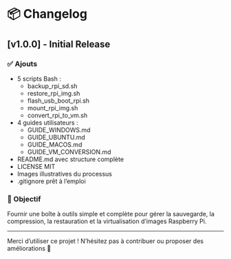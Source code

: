
# 📦 Changelog

## [v1.0.0] - Initial Release

### ✅ Ajouts
- 5 scripts Bash :
  - backup_rpi_sd.sh
  - restore_rpi_img.sh
  - flash_usb_boot_rpi.sh
  - mount_rpi_img.sh
  - convert_rpi_to_vm.sh
- 4 guides utilisateurs :
  - GUIDE_WINDOWS.md
  - GUIDE_UBUNTU.md
  - GUIDE_MACOS.md
  - GUIDE_VM_CONVERSION.md
- README.md avec structure complète
- LICENSE MIT
- Images illustratives du processus
- .gitignore prêt à l’emploi

### 🚀 Objectif
Fournir une boîte à outils simple et complète pour gérer la sauvegarde, la compression, la restauration et la virtualisation d’images Raspberry Pi.

---

Merci d’utiliser ce projet ! N’hésitez pas à contribuer ou proposer des améliorations 🙌
